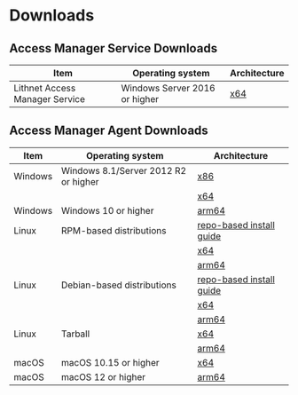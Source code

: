 # Downloads

## Access Manager Service Downloads
| Item | Operating system | Architecture |
| --- | --- | --- |
| Lithnet Access Manager Service | Windows Server 2016 or higher | [x64](https://packages.lithnet.io/win/access-manager-service/v2.0/x64/stable)  |

## Access Manager Agent Downloads

| Item | Operating system | Architecture |
| --- | --- | --- |
| Windows | Windows 8.1/Server 2012 R2 or higher | [x86](https://packages.lithnet.io/win/access-manager-agent/v2.0/x86/stable) |
| | | [x64](https://packages.lithnet.io/win/access-manager-agent/v2.0/x64/stable)  |
| Windows | Windows 10 or higher | [arm64](https://packages.lithnet.io/win/access-manager-agent/v2.0/arm64/stable) |
| Linux | RPM-based distributions | [repo-based install guide](./installing-the-access-manager-agent/installing-the-access-manager-agent-linux.md#installing-the-agent-on-red-hat-using-the-lithnet-repo) |
| | | [x64](https://packages.lithnet.io/linux/rpm/prod/packages/access-manager-agent/v2.0/x64/stable) |
| | | [arm64](https://packages.lithnet.io/linux/rpm/prod/packages/access-manager-agent/v2.0/arm64/stable) |
| Linux | Debian-based distributions | [repo-based install guide](./installing-the-access-manager-agent/installing-the-access-manager-agent-linux.md#installing-the-agent-on-debian-using-the-lithnet-repo) |
| | | [x64](https://packages.lithnet.io/linux/deb/prod/packages/access-manager-agent/v2.0/x64/stable) |
| | | [arm64](https://packages.lithnet.io/linux/deb/prod/packages/access-manager-agent/v2.0/arm64/stable) |
| Linux | Tarball | [x64](https://packages.lithnet.io/linux/tar/packages/access-manager-agent/v2.0/x64/stable) | 
| | | [arm64](https://packages.lithnet.io/linux/tar/packages/access-manager-agent/v2.0/arm64/stable) |
| macOS | macOS 10.15 or higher | [x64](https://packages.lithnet.io/macos/access-manager-agent/v2.0/x64/stable) |
| macOS | macOS 12 or higher | [arm64](https://packages.lithnet.io/macos/access-manager-agent/v2.0/arm64/stable) |

